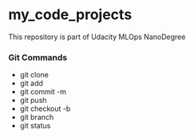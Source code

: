 # my_code_projects
This repository is part of Udacity MLOps NanoDegree 

### Git Commands

* git clone
* git add
* git commit -m
* git push
* git checkout -b
* git branch
* git status
